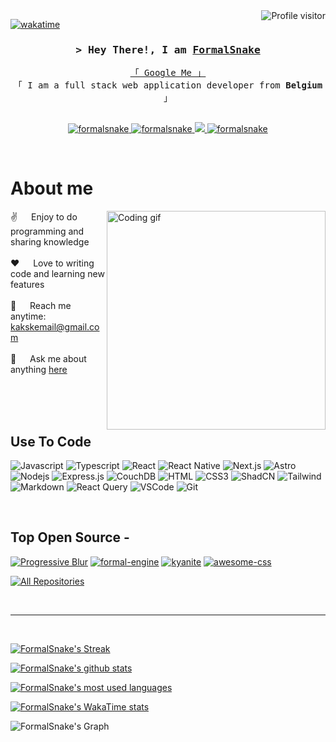 <a href="https://komarev.com/ghpvc/?username=formalsnake">
  <img align="right" src="https://komarev.com/ghpvc/?username=formalsnake&label=Visitors&color=0e75b6&style=flat" alt="Profile visitor" />
</a>


[![wakatime](https://wakatime.com/badge/user/2135744f-dfd6-40b8-a498-5b7ab10c13af.svg)](https://wakatime.com/@2135744f-dfd6-40b8-a498-5b7ab10c13af)

<!-- Intro  -->
<h3 align="center">
        <samp>&gt; Hey There!, I am
                <b><a target="_blank" href="https://www.formalsnake.dev">FormalSnake</a></b>
        </samp>
</h3>

<p align="center"> 
  <samp>
    <a href="https://www.google.com/search?q=FormalSnake">「 Google Me 」</a>
    <br>
    「 I am a full stack web application developer from <b>Belgium</b> 」
    <br>
    <br>
  </samp>
</p>

<p align="center">
 <a href="https://www.formalsnake.dev" target="blank">
  <img src="https://img.shields.io/badge/Website-000000?style=for-the-badge&logo=web&logoColor=white" alt="formalsnake" />
 </a>
 <a href="https://linkedin.com/in/kyan-de-sutter-b87a2b200" target="_blank">
  <img src="https://img.shields.io/badge/LinkedIn-0077B5?style=for-the-badge&logo=linkedin&logoColor=white" alt="formalsnake"/>
 </a>
 <a href="https://x.com/formalsnake" target="_blank">
  <img src="https://img.shields.io/badge/X-000000?style=for-the-badge&logo=x&logoColor=white" />
 </a>
   <a href="https://discord.com/invite/nwRrjPSaTM" target="blank">
  <img src="https://img.shields.io/badge/Discord-5865F2?style=for-the-badge&logo=discord&logoColor=white" alt="formalsnake" />
 </a>
</p>
<br />

<!-- About Section -->
 # About me
 
<p>
 <img align="right" width="350" src="https://camo.githubusercontent.com/7c74615a4df82d732377c47aad4dda5b8d1f3670006aa3b4acf758115f10dfb1/68747470733a2f2f6d656469612e74656e6f722e636f6d2f6349336541564c586a343841414141432f68656c6c6f2d776f726c642e676966" alt="Coding gif" />
  
 ✌️ &emsp; Enjoy to do programming and sharing knowledge <br/><br/>
 ❤️ &emsp; Love to writing code and learning new features<br/><br/>
 📧 &emsp; Reach me anytime: kakskemail@gmail.com<br/><br/>
 💬 &emsp; Ask me about anything [here](https://github.com/FormalSnake/FormalSnake/issues)

</p>

<br/>
<br/>
<br/>

## Use To Code

![Javascript](https://img.shields.io/badge/Javascript-F0DB4F?style=for-the-badge&labelColor=black&logo=javascript&logoColor=F0DB4F)
![Typescript](https://img.shields.io/badge/Typescript-007acc?style=for-the-badge&labelColor=black&logo=typescript&logoColor=007acc)
![React](https://img.shields.io/badge/-React-61DBFB?style=for-the-badge&labelColor=black&logo=react&logoColor=61DBFB)
![React Native](https://img.shields.io/badge/React_Native-20232A?style=for-the-badge&logo=react&logoColor=61DAFB)
![Next.js](https://img.shields.io/badge/next.js-000000?style=for-the-badge&logo=nextdotjs&logoColor=white)
![Astro](https://img.shields.io/badge/astro-501696?style=for-the-badge&logo=astro&logoColor=white)
![Nodejs](https://img.shields.io/badge/Nodejs-3C873A?style=for-the-badge&labelColor=black&logo=node.js&logoColor=3C873A)
![Express.js](https://img.shields.io/badge/Express.js-000000?style=for-the-badge&logo=express&logoColor=white)
![CouchDB](https://img.shields.io/badge/CouchDB-red?style=for-the-badge&logo=couchdb&logoColor=white)
![HTML](https://img.shields.io/badge/HTML5-E34F26?style=for-the-badge&logo=html5&logoColor=white)
![CSS3](https://img.shields.io/badge/CSS3-1572B6?style=for-the-badge&logo=css3&logoColor=white)
![ShadCN](https://img.shields.io/badge/ShadCN-000000?style=for-the-badge&logo=vercel&logoColor=white)
![Tailwind](https://img.shields.io/badge/Tailwind_CSS-092749?style=for-the-badge&logo=tailwindcss&logoColor=06B6D4&labelColor=000000)
![Markdown](https://img.shields.io/badge/Markdown-000000?style=for-the-badge&logo=markdown&logoColor=white)
![React Query](https://img.shields.io/badge/-React_Query-FF4154?style=for-the-badge&logo=react%20query&logoColor=white)
![VSCode](https://img.shields.io/badge/Visual_Studio-0078d7?style=for-the-badge&logo=visual%20studio&logoColor=white)
![Git](https://img.shields.io/badge/Git-F05032?style=for-the-badge&logo=git&logoColor=white)

<br/>

## Top Open Source -
[![Progressive Blur](https://github-readme-stats.vercel.app/api/pin/?username=FormalSnake&repo=ProgressiveBlur&border_color=1E5C2D&bg_color=0D1117&title_color=C9D1D9&text_color=8B949E&icon_color=1E5C2D)](https://github.com/FormalSnake/ProgressiveBlur)
[![formal-engine](https://github-readme-stats.vercel.app/api/pin/?username=FormalSnake&repo=formal-engine&border_color=1E5C2D&bg_color=0D1117&title_color=C9D1D9&text_color=8B949E&icon_color=1E5C2D)](https://github.com/FormalSnake/formal-engine)
[![kyanite](https://github-readme-stats.vercel.app/api/pin/?username=FormalSnake&repo=kyanite&border_color=1E5C2D&bg_color=0D1117&title_color=C9D1D9&text_color=8B949E&icon_color=1E5C2D)](https://github.com/FormalSnake/kyanite)
[![awesome-css](https://github-readme-stats.vercel.app/api/pin/?username=AushevAhmad&repo=awesome-css&border_color=1E5C2D&bg_color=0D1117&title_color=C9D1D9&text_color=8B949E&icon_color=1E5C2D)](https://github.com/AushevAhmad/awesome-css)

<p align="left">
  <a href="https://github.com/alsiam?tab=repositories" target="_blank"><img alt="All Repositories" title="All Repositories" src="https://img.shields.io/badge/-All%20Repos-2962FF?style=for-the-badge&logo=koding&logoColor=white"/></a>
</p>

<br/>
<hr/>
<br/>

[![FormalSnake's Streak](https://streak-stats.demolab.com?user=FormalSnake&theme=dark&background=0D1117)](https://git.io/streak-stats)

[![FormalSnake's github stats](https://github-readme-stats.vercel.app/api?username=FormalSnake&include_all_commits=true&count_private=true&show_icons=true&line_height=20&title_color=FFFFFF&icon_color=FFFFFF&text_color=FFFFFF&bg_color=0D1117)](https://github.com/anuraghazra/github-readme-stats)
  
[![FormalSnake's most used languages](https://github-readme-stats.vercel.app/api/top-langs?username=FormalSnake&layout=compact&include_all_commits=true&count_private=true&show_icons=true&line_height=20&title_color=FFFFFF&icon_color=FFFFFF&text_color=FFFFFF&bg_color=0D1117)](https://github.com/anuraghazra/github-readme-stats)

[![FormalSnake's WakaTime stats](https://github-readme-stats.vercel.app/api/wakatime?username=formalsnake&layout=compact&show_icons=true&line_height=20&title_color=FFFFFF&icon_color=FFFFFF&text_color=FFFFFF&bg_color=0D1117)](https://github.com/anuraghazra/github-readme-stats)

![FormalSnake's Graph](https://github-readme-activity-graph.vercel.app/graph?username=formalsnake&custom_title=Formalsnake's%20GitHub%20Activity%20Graph&bg_color=0D1117&color=FFFFFF&line=E4E2E2&point=E4E2E2&area_color=FFFFFF&title_color=FFFFFF&area=true)
